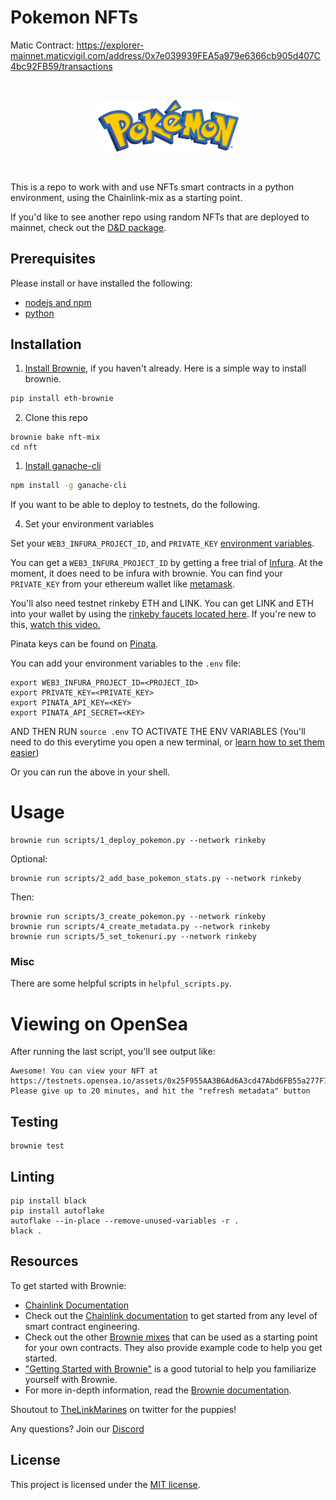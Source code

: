 # Pokemon NFTs

Matic Contract: https://explorer-mainnet.maticvigil.com/address/0x7e039939FEA5a979e6366cb905d407C4bc92FB59/transactions

<br/>
<p align="center">
<a href="https://chain.link" target="_blank">
<img src="https://raw.githubusercontent.com/PatrickAlphaC/pokemon-nft/main/img/logo.png" width="225" alt="NFT Pokemon">
</a>
</p>
<br/>

This is a repo to work with and use NFTs smart contracts in a python environment, using the Chainlink-mix as a starting point. 

If you'd like to see another repo using random NFTs that are deployed to mainnet, check out the [D&D package](https://github.com/PatrickAlphaC/dungeons-and-dragons-nft).

## Prerequisites

Please install or have installed the following:

- [nodejs and npm](https://nodejs.org/en/download/)
- [python](https://www.python.org/downloads/)
## Installation

1. [Install Brownie](https://eth-brownie.readthedocs.io/en/stable/install.html), if you haven't already. Here is a simple way to install brownie.

```bash
pip install eth-brownie
```

2. Clone this repo
```
brownie bake nft-mix
cd nft
```

1. [Install ganache-cli](https://www.npmjs.com/package/ganache-cli)

```bash
npm install -g ganache-cli
```

If you want to be able to deploy to testnets, do the following. 

4. Set your environment variables

Set your `WEB3_INFURA_PROJECT_ID`, and `PRIVATE_KEY` [environment variables](https://www.twilio.com/blog/2017/01/how-to-set-environment-variables.html). 

You can get a `WEB3_INFURA_PROJECT_ID` by getting a free trial of [Infura](https://infura.io/). At the moment, it does need to be infura with brownie. You can find your `PRIVATE_KEY` from your ethereum wallet like [metamask](https://metamask.io/). 

You'll also need testnet rinkeby ETH and LINK. You can get LINK and ETH into your wallet by using the [rinkeby faucets located here](https://docs.chain.link/docs/link-token-contracts#rinkeby). If you're new to this, [watch this video.](https://www.youtube.com/watch?v=P7FX_1PePX0)

Pinata keys can be found on [Pinata](https://pinata.cloud/pinmanager).

You can add your environment variables to the `.env` file:

```
export WEB3_INFURA_PROJECT_ID=<PROJECT_ID>
export PRIVATE_KEY=<PRIVATE_KEY>
export PINATA_API_KEY=<KEY>
export PINATA_API_SECRET=<KEY>
```

AND THEN RUN `source .env` TO ACTIVATE THE ENV VARIABLES
(You'll need to do this everytime you open a new terminal, or [learn how to set them easier](https://www.twilio.com/blog/2017/01/how-to-set-environment-variables.html))


Or you can run the above in your shell. 


# Usage
```
brownie run scripts/1_deploy_pokemon.py --network rinkeby
```
Optional:
```
brownie run scripts/2_add_base_pokemon_stats.py --network rinkeby
```
Then:
```
brownie run scripts/3_create_pokemon.py --network rinkeby
brownie run scripts/4_create_metadata.py --network rinkeby
brownie run scripts/5_set_tokenuri.py --network rinkeby
```

### Misc
There are some helpful scripts in `helpful_scripts.py`.

# Viewing on OpenSea
After running the last script, you'll see output like:
```
Awesome! You can view your NFT at https://testnets.opensea.io/assets/0x25F955AA3B6Ad6A3cd47Abd6FB55a277F751B7A0/0
Please give up to 20 minutes, and hit the "refresh metadata" button
```
## Testing

```
brownie test
```

## Linting

```
pip install black 
pip install autoflake
autoflake --in-place --remove-unused-variables -r .
black .
```

## Resources

To get started with Brownie:

* [Chainlink Documentation](https://docs.chain.link/docs)
* Check out the [Chainlink documentation](https://docs.chain.link/docs) to get started from any level of smart contract engineering. 
* Check out the other [Brownie mixes](https://github.com/brownie-mix/) that can be used as a starting point for your own contracts. They also provide example code to help you get started.
* ["Getting Started with Brownie"](https://medium.com/@iamdefinitelyahuman/getting-started-with-brownie-part-1-9b2181f4cb99) is a good tutorial to help you familiarize yourself with Brownie.
* For more in-depth information, read the [Brownie documentation](https://eth-brownie.readthedocs.io/en/stable/).

Shoutout to [TheLinkMarines](https://twitter.com/TheLinkMarines) on twitter for the puppies!

Any questions? Join our [Discord](https://discord.gg/2YHSAey)

## License

This project is licensed under the [MIT license](LICENSE).

<!-- personalityValue = `uint32`
S = TrainerID xor SecretID xor PersonalityValue31..16 xor PersonalityValue15..0
shininess = 1/4096
personalityValue = `uint32`
[Shiny](https://bulbapedia.bulbagarden.net/wiki/Shiny_Pok%C3%A9mon) -->
